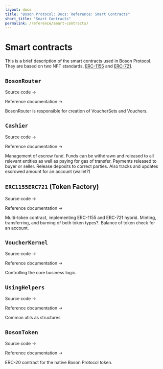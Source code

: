 ```yaml
---
layout: docs
title: "Boson Protocol: Docs: Reference: Smart Contracts"
short_title: "Smart Contracts"
permalink: /reference/smart-contracts/
---
```


# Smart contracts

This is a brief description of the smart contracts used in Boson Protocol. They
are based on two NFT standards,
[ERC-1155](https://eips.ethereum.org/EIPS/eip-1155) and
[ERC-721](https://eips.ethereum.org/EIPS/eip-721).

## `BosonRouter`

Source code →

Reference documentation →

BosonRouter is responsible for creation of VoucherSets and Vouchers.

## `Cashier`

Source code →

Reference documentation →

Management of escrow fund. Funds can be withdrawn and released to all relevant
entities as well as paying for gas of transfer. Payments released to buyer or
seller. Release deposits to correct parties. Also tracks and updates escrowed
amount for an account (wallet?)

## `ERC1155ERC721` (Token Factory)

Source code →

Reference documentation →

Multi-token contract, implementing ERC-1155 and ERC-721 hybrid. Minting,
transferring, and burning of both token types?. Balance of token check for an
account.

## `VoucherKernel`

Source code →

Reference documentation →

Controlling the core business logic.

## `UsingHelpers`

Source code →

Reference documentation →

Common utils as structures

## `BosonToken`

Source code →

Reference documentation →

ERC-20 contract for the native Boson Protocol token.
